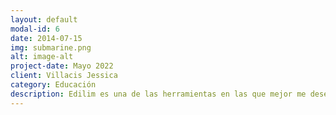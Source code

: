 ```yaml
---
layout: default
modal-id: 6
date: 2014-07-15
img: submarine.png
alt: image-alt
project-date: Mayo 2022
client: Villacis Jessica
category: Educación
description: Edilim es una de las herramientas en las que mejor me desempeño y he utilizado para el desarrollo de material didáctico para diferentes etapas escolares.
---
```

